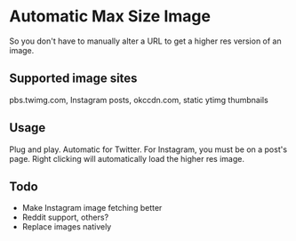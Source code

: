 # Automatic Max Size Image
So you don't have to manually alter a URL to get a higher res version of an image.
## Supported image sites
pbs.twimg.com, Instagram posts, okccdn.com, static ytimg thumbnails
## Usage
Plug and play. Automatic for Twitter. For Instagram, you must be on a post's page. Right clicking will automatically load the higher res image.
## Todo
* Make Instagram image fetching better
* Reddit support, others?
* Replace images natively